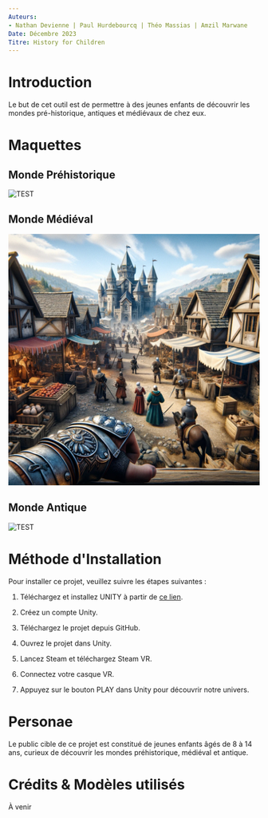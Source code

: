 ```yaml
---
Auteurs:
- Nathan Devienne | Paul Hurdebourcq | Théo Massias | Amzil Marwane
Date: Décembre 2023
Titre: History for Children
---
```


# Introduction

Le but de cet outil est de permettre à des jeunes enfants de découvrir
les mondes pré-historique, antiques et médiévaux de chez eux.

# Maquettes

## Monde Préhistorique

![TEST](https://raw.githubusercontent.com/Akvir03/HistoryForChildren/main/Documentation/Maquette/Pré-histoire%201ere%20personne.png)

## Monde Médiéval

![TEST](https://raw.githubusercontent.com/Akvir03/HistoryForChildren/main/Documentation/Maquette/Epoque%20médiévale.png)

## Monde Antique

![TEST](https://raw.githubusercontent.com/Akvir03/HistoryForChildren/main/Documentation/Maquette/Antiquité.png)

# Méthode d'Installation

Pour installer ce projet, veuillez suivre les étapes suivantes :

1.  Téléchargez et installez UNITY à partir de [ce lien](https://public-cdn.cloud.unity3d.com/hub/prod/UnityHubSetup.exe).

2.  Créez un compte Unity.

3.  Téléchargez le projet depuis GitHub.

4.  Ouvrez le projet dans Unity.

5.  Lancez Steam et téléchargez Steam VR.

6.  Connectez votre casque VR.

7.  Appuyez sur le bouton PLAY dans Unity pour découvrir notre univers.

# Personae

Le public cible de ce projet est constitué de jeunes enfants âgés de 8 à
14 ans, curieux de découvrir les mondes préhistorique, médiéval et
antique.

# Crédits & Modèles utilisés

À venir
